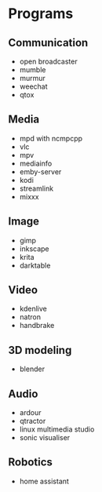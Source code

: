 # Programs

## Communication
- open broadcaster
- mumble
- murmur
- weechat
- qtox

## Media
- mpd with ncmpcpp
- vlc
- mpv
- mediainfo
- emby-server
- kodi
- streamlink
- mixxx

## Image
- gimp
- inkscape
- krita
- darktable

## Video
- kdenlive
- natron
- handbrake

## 3D modeling
- blender

## Audio
- ardour
- qtractor
- linux multimedia studio
- sonic visualiser

## Robotics
- home assistant
